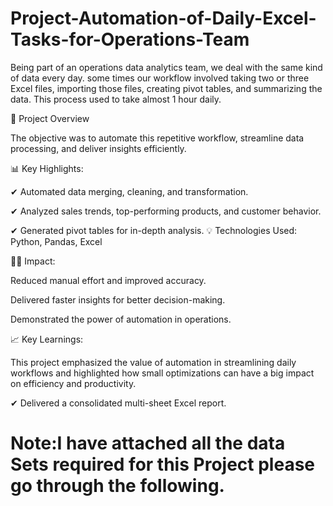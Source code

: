 # Project-Automation-of-Daily-Excel-Tasks-for-Operations-Team

Being part of an operations data analytics team, we deal with the same kind of data every day. some times our workflow involved taking two or three Excel files, importing those files, creating pivot tables, and summarizing the data. This process used to take almost 1 hour daily.

📌 Project Overview

The objective was to automate this repetitive workflow, streamline data processing, and deliver insights efficiently.

📊 Key Highlights:

✔ Automated data merging, cleaning, and transformation.

✔ Analyzed sales trends, top-performing products, and customer behavior.

✔ Generated pivot tables for in-depth analysis.
💡 Technologies Used: Python, Pandas, Excel



👩‍💻 Impact:

Reduced manual effort and improved accuracy.

Delivered faster insights for better decision-making.

Demonstrated the power of automation in operations.

📈 Key Learnings:

This project emphasized the value of automation in streamlining daily workflows and highlighted how small optimizations can have a big impact on efficiency and productivity.


✔ Delivered a consolidated multi-sheet Excel report.

# Note:I have attached all the data Sets required for this Project please go through the following.


